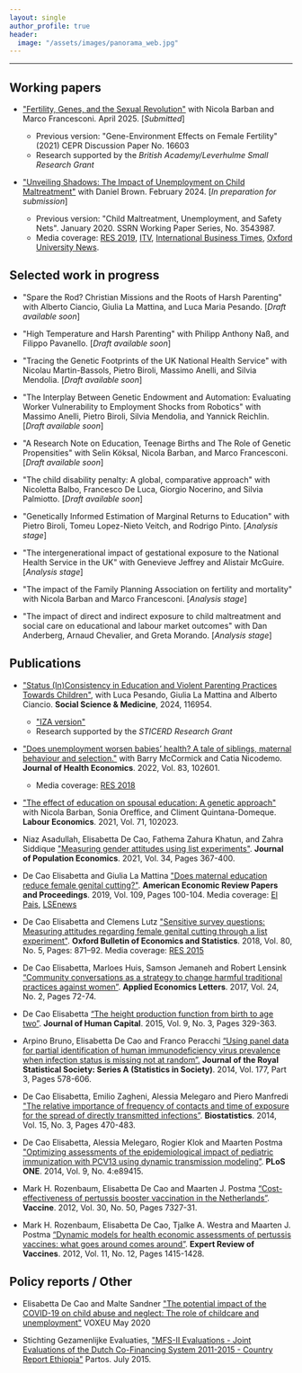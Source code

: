```yaml
---
layout: single
author_profile: true
header: 
  image: "/assets/images/panorama_web.jpg"
---
```


---
## Working papers
* ["Fertility, Genes, and the Sexual Revolution"](https://www.dropbox.com/scl/fi/hrl9l4c0h0qfzqk0m9c06/FertilityGenesSexualRevolution_april25.pdf?rlkey=vvtfzoh50kngxlpxni1izthl7&dl=0) with Nicola Barban and Marco Francesconi. April 2025. [_Submitted_]
  - Previous version: "Gene-Environment Effects on Female Fertility" (2021) CEPR Discussion Paper No. 16603
  - Research supported by the _British Academy/Leverhulme Small Research Grant_

* ["Unveiling Shadows: The Impact of Unemployment on Child Maltreatment"](https://docs.iza.org/dp16799.pdf) with Daniel Brown. February 2024. [_In preparation for submission_]
  - Previous version: "Child Maltreatment, Unemployment, and Safety Nets". January 2020. SSRN Working Paper Series, No. 3543987.
  - Media coverage: [RES 2019](https://www.res.org.uk/resources-page/when-unemployment-leads-to-maltreatment-of-children-new-evidence-from-the-united-states.html), [ITV](http://www.itv.com/news/meridian/update/2017-11-03/oxford-university-finds-unemployment-a-factor-of-child-neglect/), [International Business Times](http://www.ibtimes.co.uk/there-direct-link-between-rises-child-abuse-mass-unemployment-1645687), [Oxford University News](http://www.ox.ac.uk/news/2017-11-02-child-neglect-linked-parental-unemployment).




## Selected work in progress
* "Spare the Rod? Christian Missions and the Roots of Harsh Parenting" with Alberto Ciancio, Giulia La Mattina, and Luca Maria Pesando. [_Draft available soon_]

* "High Temperature and Harsh Parenting" with Philipp Anthony Naß, and Filippo Pavanello. [_Draft available soon_]

* "Tracing the Genetic Footprints of the UK National Health Service" with Nicolau Martin-Bassols, Pietro Biroli, Massimo Anelli, and Silvia Mendolia. [_Draft available soon_]

* "The Interplay Between Genetic Endowment and Automation: Evaluating Worker Vulnerability to Employment Shocks from Robotics" with Massimo Anelli, Pietro Biroli, Silvia Mendolia, and Yannick Reichlin. [_Draft available soon_]

* "A Research Note on Education, Teenage Births and The Role of Genetic Propensities" with Selin Köksal, Nicola Barban, and Marco Francesconi. [_Draft available soon_]

* "The child disability penalty: A global, comparative approach" with Nicoletta Balbo, Francesco De Luca, Giorgio Nocerino, and Silvia Palmiotto. [_Draft available soon_]

* "Genetically Informed Estimation of Marginal Returns to Education" with Pietro Biroli, Tomeu Lopez-Nieto Veitch, and Rodrigo Pinto.  [_Analysis stage_]

* "The intergenerational impact of gestational exposure to the National Health Service in the UK" with Genevieve Jeffrey and Alistair McGuire. [_Analysis stage_]
  
* "The impact of the Family Planning Association on fertility and mortality" with Nicola Barban and Marco Francesconi. [_Analysis stage_]

* "The impact of direct and indirect exposure to child maltreatment and social care on educational and  labour market outcomes" with Dan Anderberg, Arnaud Chevalier, and Greta Morando. [_Analysis stage_] 



## Publications

* ["Status (In)Consistency in Education and Violent Parenting Practices Towards Children"](https://doi.org/10.1016/j.socscimed.2024.116954), with Luca Pesando, Giulia La Mattina and Alberto Ciancio. **Social Science & Medicine**, 2024, 116954.  
  - ["IZA version"](https://docs.iza.org/dp16466.pdf)
  - Research supported by the _STICERD Research Grant_
  
* ["Does unemployment worsen babies’ health? A tale of siblings, maternal behaviour and selection."](https://www.sciencedirect.com/science/article/abs/pii/S0167629622000212) with Barry McCormick and Catia Nicodemo. **Journal of Health Economics**. 2022, Vol. 83, 102601.
  - Media coverage: [RES 2018](http://www.res.org.uk/details/mediabrief/10921615/RECESSIONS-HARM-HEALTH-OF-NEWBORNS-Evidence-from-England.html)

* ["The effect of education on spousal education: A genetic approach"](https://www.sciencedirect.com/science/article/pii/S0927537121000580) with Nicola Barban, Sonia Oreffice, and Climent Quintana-Domeque. **Labour Economics**. 2021, Vol. 71, 102023.  

* Niaz Asadullah, Elisabetta De Cao, Fathema Zahura Khatun, and Zahra Siddique ["Measuring gender attitudes using list experiments"](https://link.springer.com/article/10.1007/s00148-020-00805-2?wt_mc=Internal.Event.1.SEM.ArticleAuthorOnlineFirst&utm_source=ArticleAuthorOnlineFirst&utm_medium=email&utm_content=AA_en_06082018&ArticleAuthorOnlineFirst_20201007). **Journal of Population Economics**. 2021, Vol. 34, Pages 367-400. 

* De Cao Elisabetta and Giulia La Mattina ["Does maternal education reduce female genital cutting?"](https://www.aeaweb.org/articles?id=10.1257/pandp.20191098). **American Economic Review Papers and Proceedings**. 2019, Vol. 109, Pages 100-104. Media coverage: [El Pais](https://elpais.com/elpais/2019/02/04/planeta_futuro/1549293888_415817.html), [LSEnews](http://www.lse.ac.uk/News/Latest-news-from-LSE/2019/05-May-19/Education-may-not-be-the-solution-to-reducing-female-genital-cutting)

* De Cao Elisabetta and Clemens Lutz ["Sensitive survey questions: Measuring attitudes regarding female genital cutting through a list experiment"](https://onlinelibrary.wiley.com/doi/abs/10.1111/obes.12228). **Oxford Bulletin of Economics and Statistics**. 2018, Vol. 80, No. 5, Pages: 871–92. Media coverage: [RES 2015](http://www.res.org.uk/details/mediabrief/7673411/ETHOPIAN-WOMENS-TRUE-ATTITUDES-TOWARDS-FEMALE-GENITAL-MUTILATION-New-survey-evid.html)

* De Cao Elisabetta, Marloes Huis, Samson Jemaneh and Robert Lensink [“Community conversations as a strategy to change harmful traditional practices against women”](http://www.tandfonline.com/doi/full/10.1080/13504851.2016.1161713). **Applied Economics Letters**. 2017, Vol. 24, No. 2, Pages 72-74. 

* De Cao Elisabetta [“The height production function from birth to age two”](http://www.journals.uchicago.edu/doi/abs/10.1086/682356). **Journal of Human Capital**. 2015, Vol. 9, No. 3, Pages 329-363.

* Arpino Bruno, Elisabetta De Cao and Franco Peracchi [“Using panel data for partial identification of human immunodeficiency virus prevalence when infection status is missing not at random”.](http://onlinelibrary.wiley.com/doi/10.1111/rssa.12027/abstract) **Journal of the Royal Statistical Society: Series A (Statistics in Society)**. 2014, Vol. 177, Part 3, Pages 578-606.

* De Cao Elisabetta, Emilio Zagheni, Alessia Melegaro and Piero Manfredi ["The relative importance of frequency of contacts and time of exposure for the spread of directly transmitted infections”](https://academic.oup.com/biostatistics/article-lookup/doi/10.1093/biostatistics/kxu008). **Biostatistics**. 2014, Vol. 15, No. 3, Pages 470-483.

* De Cao Elisabetta, Alessia Melegaro, Rogier Klok and Maarten Postma ["Optimizing assessments of the epidemiological impact of pediatric immunization with PCV13 using dynamic transmission modeling”](http://journals.plos.org/plosone/article?id=10.1371/journal.pone.0089415). **PLoS ONE**. 2014, Vol. 9, No. 4:e89415.

* Mark H. Rozenbaum, Elisabetta De Cao and Maarten J. Postma [“Cost-effectiveness of pertussis booster vaccination in the Netherlands”](https://linkinghub.elsevier.com/retrieve/pii/S0264-410X(12)00879-1). **Vaccine**. 2012, Vol. 30, No. 50, Pages 7327-31.

* Mark H. Rozenbaum, Elisabetta De Cao, Tjalke A. Westra and Maarten J. Postma [“Dynamic models for health economic assessments of pertussis vaccines: what goes around comes around”](http://www.tandfonline.com/doi/full/10.1586/erv.12.130). **Expert Review of Vaccines**. 2012, Vol. 11, No. 12, Pages 1415-1428. 

## Policy reports / Other

* Elisabetta De Cao and Malte Sandner ["The potential impact of the COVID-19 on child abuse and neglect: The role of childcare and unemployment"](https://voxeu.org/article/potential-impact-covid-19-child-abuse-and-neglect) VOXEU May 2020

* Stichting Gezamenlijke Evaluaties, ["MFS-II Evaluations - Joint Evaluations of the Dutch Co-Financing System 2011-2015 - Country Report Ethiopia"](https://partos.nl/fileadmin/files/Documents/04._Ethiopia_endline_report.pdf) Partos. July 2015.

